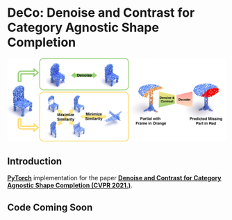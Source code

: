 # DeCo: Denoise and Contrast for Category Agnostic Shape Completion

<p align="center">  
<img src="assets/teaser.png">  
</p> 

## Introduction
**[PyTorch](https://pytorch.org)** implementation for the paper **[Denoise and Contrast for Category Agnostic Shape Completion (CVPR 2021.)](http://arxiv.org/abs/2103.16671)**. 

## Code Coming Soon